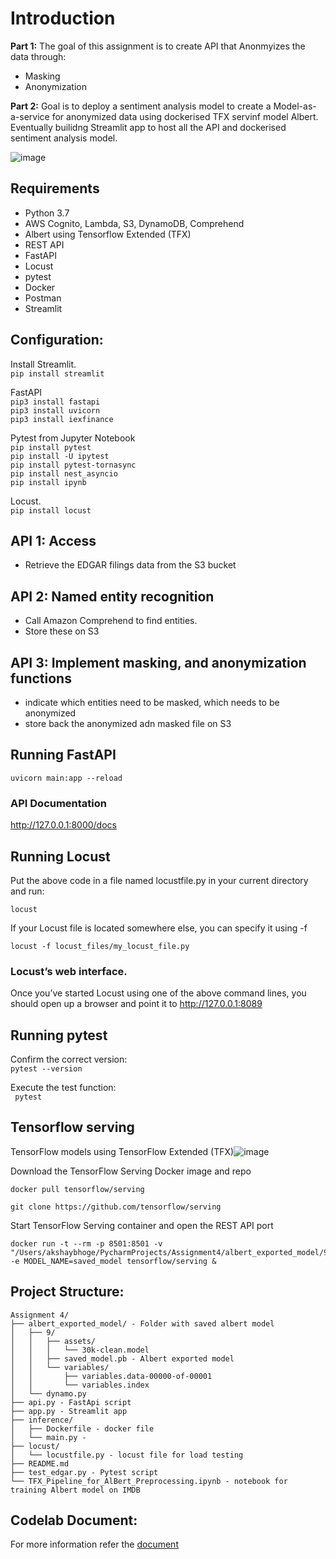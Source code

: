 # Introduction

**Part 1:**
The goal of this assignment is to create API that Anonmyizes the data through: 
 - Masking
 - Anonymization

**Part 2:** 
Goal is to deploy a sentiment analysis model to create a Model-as-a-service for anonymized data using dockerised TFX servinf model Albert.
Eventually builidng Streamlit app to host all the API and dockerised sentiment analysis model.
  

![image](https://user-images.githubusercontent.com/59776740/115056283-9f5c6f80-9eb0-11eb-91b3-45ee5af3e9d9.png)

## Requirements
  * Python 3.7
  * AWS Cognito, Lambda, S3, DynamoDB, Comprehend
  * Albert using Tensorflow Extended (TFX)
  * REST API
  * FastAPI
  * Locust
  * pytest
  * Docker
  * Postman
  * Streamlit

## Configuration:  
Install Streamlit.   
```pip install streamlit```     
  
FastAPI    
```pip3 install fastapi```      
```pip3 install uvicorn```   
```pip3 install iexfinance```      

Pytest from Jupyter Notebook   
```pip install pytest```   
```pip install -U ipytest```   
```pip install pytest-tornasync```  
```pip install nest_asyncio```    
```pip install ipynb```   
 
Locust.  
```pip install locust```
  

## API 1: Access
  * Retrieve the EDGAR filings data from the S3 bucket
  
## API 2: Named entity recognition
  * Call Amazon Comprehend to find entities.
  * Store these on S3
 
## API 3: Implement masking, and anonymization functions
  * indicate which entities need to be masked, which needs to be anonymized
  * store back the anonymized adn masked file on S3
 

 




 
## Running FastAPI 
```uvicorn main:app --reload```   

### API Documentation  
http://127.0.0.1:8000/docs


## Running Locust

Put the above code in a file named locustfile.py in your current directory and run:   

```locust```     

If your Locust file is located somewhere else, you can specify it using -f 
 
```locust -f locust_files/my_locust_file.py```     

### Locust’s web interface.  
Once you’ve started Locust using one of the above command lines, you should open up a browser and point it to http://127.0.0.1:8089     

## Running pytest    
Confirm the correct version:  
```pytest --version ```  
  
Execute the test function:    
``` pytest```   
 
## Tensorflow serving

TensorFlow models using TensorFlow Extended (TFX)![image](https://user-images.githubusercontent.com/59776740/114988710-a067af80-9e64-11eb-99d8-1804235333f8.png)

Download the TensorFlow Serving Docker image and repo
```
docker pull tensorflow/serving

git clone https://github.com/tensorflow/serving
```
Start TensorFlow Serving container and open the REST API port
```
docker run -t --rm -p 8501:8501 -v "/Users/akshaybhoge/PycharmProjects/Assignment4/albert_exported_model/9:/models/saved_model" -e MODEL_NAME=saved_model tensorflow/serving &
```
 
## Project Structure:

```
Assignment 4/
├── albert_exported_model/ - Folder with saved albert model
│   ├── 9/
│   │   ├── assets/
│   │   │   └── 30k-clean.model
│   │   ├── saved_model.pb - Albert exported model
│   │   └── variables/
│   │       ├── variables.data-00000-of-00001
│   │       └── variables.index
│   └── dynamo.py 
├── api.py - FastApi script
├── app.py - Streamlit app
├── inference/
│   ├── Dockerfile - docker file
│   └── main.py - 
├── locust/
│   └── locustfile.py - locust file for load testing
├── README.md
├── test_edgar.py - Pytest script
└── TFX_Pipeline_for_AlBert_Preprocessing.ipynb - notebook for training Albert model on IMDB

```

## Codelab Document:   
For more information refer the [document](https://codelabs-preview.appspot.com/?file_id=1F0GC-J0CQc6fa3UfzZ91Dgre0IbgdxhG4zWrbsCfJtE#0)
